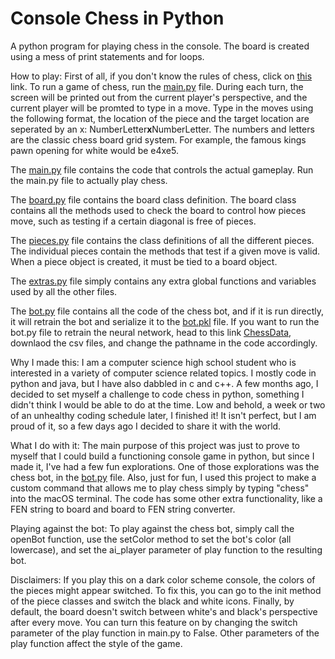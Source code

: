 # Console Chess in Python


A python program for playing chess in the console. The board is created using a mess of print statements and for loops.

How to play: First of all, if you don't know the rules of chess, click on [this](https://www.chess.com/learn-how-to-play-chess) link. To run a game of chess, run the [main.py](\main.py) file. During each turn, the screen will be printed out from the current player's perspective, and the current player will be promted to type in a move. Type in the moves using the following format, the location of the piece and the target location are seperated by an x: NumberLetter**x**NumberLetter. The numbers and letters are the classic chess board grid system. For example, the famous kings pawn opening for white would be e4xe5.

The [main.py](\main.py) file contains the code that controls the actual gameplay. Run the main.py file to actually play chess.

The [board.py](\board.py) file contains the board class definition. The board class contains all the methods used to check the board to control how pieces move, such as testing if a certain diagonal is free of pieces.

The [pieces.py](\pieces.py) file contains the class definitions of all the different pieces. The individual pieces contain the methods that test if a given move is valid. When a piece object is created, it must be tied to a board object.

The [extras.py](extras.py) file simply contains any extra global functions and variables used by all the other files.

The [bot.py](bot.py) file contains all the code of the chess bot, and if it is run directly, it will retrain the bot and serialize it to the [bot.pkl](bot.pkl) file. If you want to run the bot.py file to retrain the neural network, head to this link [ChessData](https://www.kaggle.com/datasets/ronakbadhe/chess-evaluations), downlaod the csv files, and change the pathname in the code accordingly.

Why I made this: I am a computer science high school student who is interested in a variety of computer science related topics. I mostly code in python and java, but I have also dabbled in c and c++. A few months ago, I decided to set myself a challenge to code chess in python, something I didn't think I would be able to do at the time. Low and behold, a week or two of an unhealthy coding schedule later, I finished it! It isn't perfect, but I am proud of it, so a few days ago I decided to share it with the world.

What I do with it: The main purpose of this project was just to prove to myself that I could build a functioning console game in python, but since I made it, I've had a few fun explorations. One of those explorations was the chess bot, in the [bot.py](bot.py) file. Also, just for fun, I used this project to make a custom command that allows me to play chess simply by typing "chess" into the macOS terminal. The code has some other extra functionality, like a FEN string to board and board to FEN string converter.

Playing against the bot: To play against the chess bot, simply call the openBot function, use the setColor method to set the bot's color (all lowercase), and set the ai_player parameter of play function to the resulting bot.

Disclaimers: If you play this on a dark color scheme console, the colors of the pieces might appear switched. To fix this, you can go to the init method of the piece classes and switch the black and white icons. Finally, by default, the board doesn't switch between white's and black's perspective after every move. You can turn this feature on by changing the switch parameter of the play function in main.py to False. Other parameters of the play function affect the style of the game.
